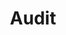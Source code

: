 ---
title: Audit
longTitle: 'Audit'
tags:
- gccommon
broaderTerm:
- "[[Financial audit]]"
relatedTerm:
- "[[Control Review]]"
---